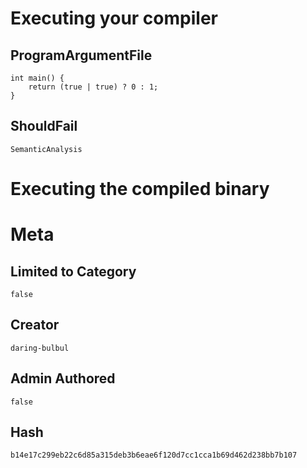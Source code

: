 # Executing your compiler

## ProgramArgumentFile

```
int main() {
    return (true | true) ? 0 : 1;
}
```

## ShouldFail

```
SemanticAnalysis
```

# Executing the compiled binary

# Meta

## Limited to Category

```
false
```

## Creator

```
daring-bulbul
```

## Admin Authored

```
false
```

## Hash

```
b14e17c299eb22c6d85a315deb3b6eae6f120d7cc1cca1b69d462d238bb7b107
```
